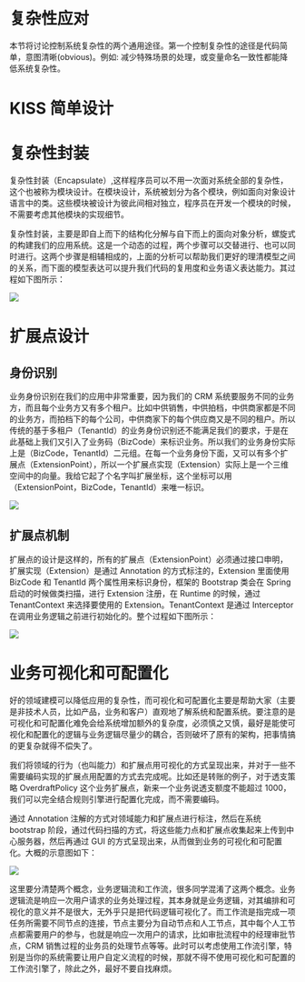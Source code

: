 # 复杂性应对

本节将讨论控制系统复杂性的两个通用途径。第一个控制复杂性的途径是代码简单，意图清晰(obvious)。例如: 减少特殊场景的处理，或变量命名一致性都能降低系统复杂性。

# KISS 简单设计

# 复杂性封装

复杂性封装（Encapsulate）,这样程序员可以不用一次面对系统全部的复杂性，这个也被称为模块设计。在模块设计，系统被划分为各个模块，例如面向对象设计语言中的类。这些模块被设计为彼此间相对独立，程序员在开发一个模块的时候，不需要考虑其他模块的实现细节。

复杂性封装，主要是即自上而下的结构化分解与自下而上的面向对象分析，螺旋式的构建我们的应用系统。这是一个动态的过程，两个步骤可以交替进行、也可以同时进行。这两个步骤是相辅相成的，上面的分析可以帮助我们更好的理清模型之间的关系，而下面的模型表达可以提升我们代码的复用度和业务语义表达能力。其过程如下图所示：

![](https://i.postimg.cc/T29CvLhM/image.png)

# 扩展点设计

## 身份识别

业务身份识别在我们的应用中非常重要，因为我们的 CRM 系统要服务不同的业务方，而且每个业务方又有多个租户。比如中供销售，中供拍档，中供商家都是不同的业务方，而拍档下的每个公司，中供商家下的每个供应商又是不同的租户。所以传统的基于多租户（TenantId）的业务身份识别还不能满足我们的要求，于是在此基础上我们又引入了业务码（BizCode）来标识业务。所以我们的业务身份实际上是（BizCode，TenantId）二元组。在每一个业务身份下面，又可以有多个扩展点（ExtensionPoint），所以一个扩展点实现（Extension）实际上是一个三维空间中的向量。我给它起了个名字叫扩展坐标，这个坐标可以用（ExtensionPoint，BizCode，TenantId）来唯一标识。

![](https://i.postimg.cc/gkSbz9Br/image.png)

## 扩展点机制

扩展点的设计是这样的，所有的扩展点（ExtensionPoint）必须通过接口申明，扩展实现（Extension）是通过 Annotation 的方式标注的，Extension 里面使用 BizCode 和 TenantId 两个属性用来标识身份，框架的 Bootstrap 类会在 Spring 启动的时候做类扫描，进行 Extension 注册，在 Runtime 的时候，通过 TenantContext 来选择要使用的 Extension。TenantContext 是通过 Interceptor 在调用业务逻辑之前进行初始化的。整个过程如下图所示：

![](https://i.postimg.cc/mDfGvQpw/image.png)

# 业务可视化和可配置化

好的领域建模可以降低应用的复杂性，而可视化和可配置化主要是帮助大家（主要是非技术人员，比如产品，业务和客户）直观地了解系统和配置系统。要注意的是可视化和可配置化难免会给系统增加额外的复杂度，必须慎之又慎，最好是能使可视化和配置化的逻辑与业务逻辑尽量少的耦合，否则破坏了原有的架构，把事情搞的更复杂就得不偿失了。

我们将领域的行为（也叫能力）和扩展点用可视化的方式呈现出来，并对于一些不需要编码实现的扩展点用配置的方式去完成呢。比如还是转账的例子，对于透支策略 OverdraftPolicy 这个业务扩展点，新来一个业务说透支额度不能超过 1000，我们可以完全结合规则引擎进行配置化完成，而不需要编码。

通过 Annotation 注解的方式对领域能力和扩展点进行标注，然后在系统 bootstrap 阶段，通过代码扫描的方式，将这些能力点和扩展点收集起来上传到中心服务器，然后再通过 GUI 的方式呈现出来，从而做到业务的可视化和可配置化。大概的示意图如下：

![](https://i.postimg.cc/N0pDYzkc/image.png)

这里要分清楚两个概念，业务逻辑流和工作流，很多同学混淆了这两个概念。业务逻辑流是响应一次用户请求的业务处理过程，其本身就是业务逻辑，对其编排和可视化的意义并不是很大，无外乎只是把代码逻辑可视化了。而工作流是指完成一项任务所需要不同节点的连接，节点主要分为自动节点和人工节点，其中每个人工节点都需要用户的参与，也就是响应一次用户的请求，比如审批流程中的经理审批节点，CRM 销售过程的业务员的处理节点等等。此时可以考虑使用工作流引擎，特别是当你的系统需要让用户自定义流程的时候，那就不得不使用可视化和可配置的工作流引擎了，除此之外，最好不要自找麻烦。
